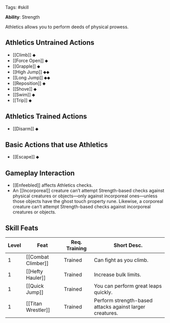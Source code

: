 Tags: #skill

**Ability**: Strength

Athletics allows you to perform deeds of physical prowess.

## Athletics Untrained Actions

- [[Climb]] ⬥
- [[Force Open]] ⬥
- [[Grapple]] ⬥
- [[High Jump]] ⬥⬥
- [[Long Jump]] ⬥⬥
- [[Reposition]] ⬥
- [[Shove]] ⬥
- [[Swim]] ⬥
- [[Trip]] ⬥

## Athletics Trained Actions

- [[Disarm]] ⬥

## Basic Actions that use Athletics

- [[Escape]] ⬥

## Gameplay Interaction

- [[Enfeebled]] affects Athletics checks.
- An [[Incorporeal]] creature can’t attempt Strength-based checks against physical creatures or objects—only against incorporeal ones—unless those objects have the ghost touch property rune. Likewise, a corporeal creature can’t attempt Strength-based checks against incorporeal creatures or objects. 

## Skill Feats

| Level | Feat               | Req. Training | Short Desc.                                              |
| ----- | ------------------ | ------------- | -------------------------------------------------------- |
| 1     | [[Combat Climber]] | Trained       | Can fight as you climb.                                  |
| 1     | [[Hefty Hauler]]   | Trained       | Increase bulk limits.                                    |
| 1     | [[Quick Jump]]     | Trained       | You can perform great leaps quickly.                     |
| 1     | [[Titan Wrestler]] | Trained       | Perform strength-based attacks against larger creatures. |
